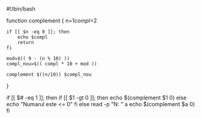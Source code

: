 #!/bin/bash

function complement {
    n=$1
    compl=$2

    if [[ $n -eq 0 ]]; then
        echo $compl
        return
    fi

    mod=$(( 9 - (n % 10) ))
    compl_nou=$(( compl * 10 + mod ))

    complement $((n/10)) $compl_nou
}

if [[ $# -eq 1 ]]; then
    if [[ $1 -gt 0 ]]; then
        echo $(complement $1 0)
    else
        echo "Numarul este <= 0"
    fi
else 
    read -p "N: " a
    echo $(complement $a 0)
fi
